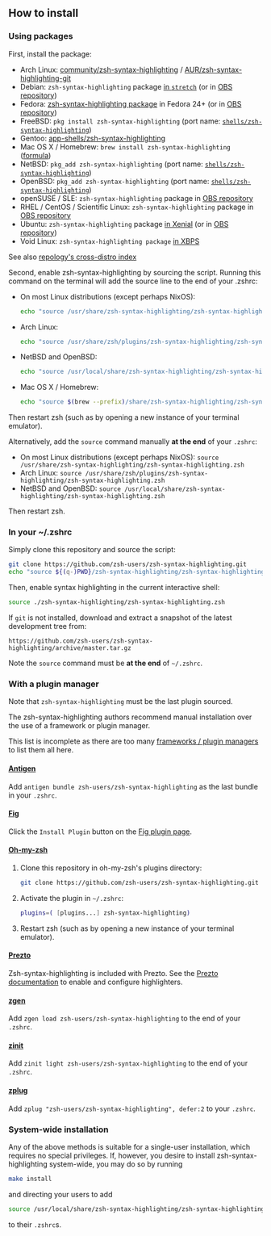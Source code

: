 How to install
--------------

### Using packages

First, install the package:

* Arch Linux: [community/zsh-syntax-highlighting][arch-package] / [AUR/zsh-syntax-highlighting-git][AUR-package]
* Debian: `zsh-syntax-highlighting` package [in `stretch`][debian-package] (or in [OBS repository][obs-repository])
* Fedora: [zsh-syntax-highlighting package][fedora-package-alt] in Fedora 24+ (or in [OBS repository][obs-repository])
* FreeBSD: `pkg install zsh-syntax-highlighting` (port name: [`shells/zsh-syntax-highlighting`][freebsd-port])
* Gentoo: [app-shells/zsh-syntax-highlighting][gentoo-repository]
* Mac OS X / Homebrew: `brew install zsh-syntax-highlighting` ([formula][brew-package])
* NetBSD: `pkg_add zsh-syntax-highlighting` (port name: [`shells/zsh-syntax-highlighting`][netbsd-port])
* OpenBSD: `pkg_add zsh-syntax-highlighting` (port name: [`shells/zsh-syntax-highlighting`][openbsd-port])
* openSUSE / SLE: `zsh-syntax-highlighting` package in [OBS repository][obs-repository]
* RHEL / CentOS / Scientific Linux: `zsh-syntax-highlighting` package in [OBS repository][obs-repository]
* Ubuntu: `zsh-syntax-highlighting` package [in Xenial][ubuntu-package] (or in [OBS repository][obs-repository])
* Void Linux: `zsh-syntax-highlighting package` [in XBPS][void-package]

[arch-package]: https://www.archlinux.org/packages/zsh-syntax-highlighting
[AUR-package]: https://aur.archlinux.org/packages/zsh-syntax-highlighting-git
[brew-package]: https://github.com/Homebrew/homebrew-core/blob/master/Formula/z/zsh-syntax-highlighting.rb
[debian-package]: https://packages.debian.org/zsh-syntax-highlighting
[fedora-package]: https://apps.fedoraproject.org/packages/zsh-syntax-highlighting
[fedora-package-alt]: https://bodhi.fedoraproject.org/updates/?packages=zsh-syntax-highlighting
[freebsd-port]: https://www.freshports.org/textproc/zsh-syntax-highlighting/
[gentoo-repository]: https://packages.gentoo.org/packages/app-shells/zsh-syntax-highlighting
[netbsd-port]: http://cvsweb.netbsd.org/bsdweb.cgi/pkgsrc/shells/zsh-syntax-highlighting/
[obs-repository]: https://software.opensuse.org/download.html?project=shells%3Azsh-users%3Azsh-syntax-highlighting&package=zsh-syntax-highlighting
[openbsd-port]: https://cvsweb.openbsd.org/ports/shells/zsh-syntax-highlighting/
[ubuntu-package]: https://launchpad.net/ubuntu/+source/zsh-syntax-highlighting
[void-package]: https://github.com/void-linux/void-packages/tree/master/srcpkgs/zsh-syntax-highlighting

See also [repology's cross-distro index](https://repology.org/metapackage/zsh-syntax-highlighting/versions)

Second, enable zsh-syntax-highlighting by sourcing the script. Running this command on the terminal will add the source line to the end of your .zshrc:

* On most Linux distributions (except perhaps NixOS):

    ```zsh
    echo "source /usr/share/zsh-syntax-highlighting/zsh-syntax-highlighting.zsh" >> ${ZDOTDIR:-$HOME}/.zshrc
    ```

* Arch Linux:
    ```zsh
    echo "source /usr/share/zsh/plugins/zsh-syntax-highlighting/zsh-syntax-highlighting.zsh" >> ${ZDOTDIR:-$HOME}/.zshrc
    ```

* NetBSD and OpenBSD:

    ```zsh
    echo "source /usr/local/share/zsh-syntax-highlighting/zsh-syntax-highlighting.zsh" >> ${ZDOTDIR:-$HOME}/.zshrc
    ```

* Mac OS X / Homebrew:

    ```zsh
    echo "source $(brew --prefix)/share/zsh-syntax-highlighting/zsh-syntax-highlighting.zsh" >> ${ZDOTDIR:-$HOME}/.zshrc
    ```

Then restart zsh (such as by opening a new instance of your terminal emulator).

 Alternatively, add the `source` command manually **at the end** of your `.zshrc`:

* On most Linux distributions (except perhaps NixOS):
`source /usr/share/zsh-syntax-highlighting/zsh-syntax-highlighting.zsh`
* Arch Linux:
`source /usr/share/zsh/plugins/zsh-syntax-highlighting/zsh-syntax-highlighting.zsh`
* NetBSD and OpenBSD:
`source /usr/local/share/zsh-syntax-highlighting/zsh-syntax-highlighting.zsh`

Then restart zsh.

### In your ~/.zshrc

Simply clone this repository and source the script:

```zsh
git clone https://github.com/zsh-users/zsh-syntax-highlighting.git
echo "source ${(q-)PWD}/zsh-syntax-highlighting/zsh-syntax-highlighting.zsh" >> ${ZDOTDIR:-$HOME}/.zshrc
```

  Then, enable syntax highlighting in the current interactive shell:

```zsh
source ./zsh-syntax-highlighting/zsh-syntax-highlighting.zsh
```

  If `git` is not installed, download and extract a snapshot of the latest
  development tree from:

```
https://github.com/zsh-users/zsh-syntax-highlighting/archive/master.tar.gz
```

  Note the `source` command must be **at the end** of `~/.zshrc`.


### With a plugin manager

Note that `zsh-syntax-highlighting` must be the last plugin sourced.

The zsh-syntax-highlighting authors recommend manual installation over the use
of a framework or plugin manager.

This list is incomplete as there are too many
[frameworks / plugin managers][framework-list] to list them all here.

[framework-list]: https://github.com/unixorn/awesome-zsh-plugins#frameworks

#### [Antigen](https://github.com/zsh-users/antigen)

Add `antigen bundle zsh-users/zsh-syntax-highlighting` as the last bundle in
your `.zshrc`.

#### [Fig](https://fig.io)

Click the `Install Plugin` button on the [Fig plugin page][fig-plugin].

[fig-plugin]: https://fig.io/plugins/other/zsh-syntax-highlighting

#### [Oh-my-zsh](https://github.com/robbyrussell/oh-my-zsh)

1. Clone this repository in oh-my-zsh's plugins directory:

    ```zsh
    git clone https://github.com/zsh-users/zsh-syntax-highlighting.git ${ZSH_CUSTOM:-~/.oh-my-zsh/custom}/plugins/zsh-syntax-highlighting
    ```

2. Activate the plugin in `~/.zshrc`:

    ```zsh
    plugins=( [plugins...] zsh-syntax-highlighting)
    ```

3. Restart zsh (such as by opening a new instance of your terminal emulator).

#### [Prezto](https://github.com/sorin-ionescu/prezto)

Zsh-syntax-highlighting is included with Prezto. See the
[Prezto documentation][prezto-docs] to enable and configure highlighters.

[prezto-docs]: https://github.com/sorin-ionescu/prezto/tree/master/modules/syntax-highlighting

#### [zgen](https://github.com/tarjoilija/zgen)

Add `zgen load zsh-users/zsh-syntax-highlighting` to the end of your `.zshrc`.

#### [zinit](https://github.com/zdharma-continuum/zinit)

Add `zinit light zsh-users/zsh-syntax-highlighting` to the end of your
`.zshrc`.

#### [zplug](https://github.com/zplug/zplug)

Add `zplug "zsh-users/zsh-syntax-highlighting", defer:2` to your `.zshrc`.


### System-wide installation

Any of the above methods is suitable for a single-user installation,
which requires no special privileges.  If, however, you desire to install
zsh-syntax-highlighting system-wide, you may do so by running

```zsh
make install
```

and directing your users to add

```zsh
source /usr/local/share/zsh-syntax-highlighting/zsh-syntax-highlighting.zsh
```

to their `.zshrc`s.
